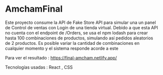 # AmchamFinal

Este proyecto consume la API de Fake Store API para simular una un panel de Control de ventas con Login  de una tienda virtual.
Debido a que esta API no cuenta con el endpoint de /Orders, se usa el npm lodash para crear hasta 100 combinaciones de productos, simulando así pedidos aleatorios de 2 productos.
Es posible variar la cantidad de combinaciones en cualquier momento y el sistema responde acorde a este

Para ver el resultado : https://final-amcham.netlify.app/


Tecnologías usadas : React , CSS 

